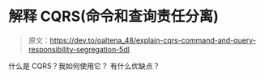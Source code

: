 # 解释 CQRS(命令和查询责任分离)

> 原文：<https://dev.to/oaltena_48/explain-cqrs-command-and-query-responsibility-segregation-5dl>

什么是 CQRS？我如何使用它？
有什么优缺点？